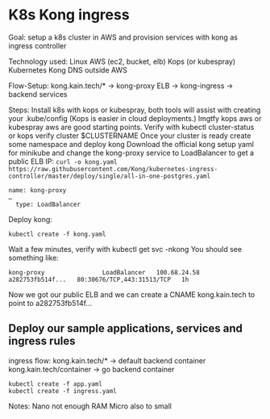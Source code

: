 # K8s Kong ingress

Goal: setup a k8s cluster in AWS and provision services with kong as ingress controller

Technology used:
Linux
AWS (ec2, bucket, elb)
Kops (or kubespray)
Kubernetes
Kong
DNS outside AWS

Flow-Setup:
kong.kain.tech/* -> kong-proxy ELB -> kong-ingress -> backend services

Steps:
Install k8s with kops or kubespray, both tools will assist with creating your .kube/config
(Kops is easier in cloud deployments.) lmgtfy kops aws or kubespray aws are good starting points.
Verify with kubectl cluster-status or kops verify cluster $CLUSTERNAME
Once your cluster is ready create some namespace and deploy kong
Download the official kong setup yaml for minikube and change the kong-proxy service to LoadBalancer to get a public ELB IP:
```curl -o kong.yaml https://raw.githubusercontent.com/Kong/kubernetes-ingress-controller/master/deploy/single/all-in-one-postgres.yaml```

```
name: kong-proxy
…
  type: LoadBalancer
```

Deploy kong:
```
kubectl create -f kong.yaml
```

Wait a few minutes, verify with kubectl get svc -nkong
You should see something like:
```
kong-proxy                LoadBalancer   100.68.24.58     a282753fb514f...   80:30676/TCP,443:31513/TCP   1h
```

Now we got our public ELB and we can create a CNAME kong.kain.tech to point to a282753fb514f…

## Deploy our sample applications, services and ingress rules

ingress flow:
kong.kain.tech/* -> default backend container
kong.kain.tech/container -> go backend container

```
kubectl create -f app.yaml
kubectl create -f ingress.yaml
```


Notes:
Nano not enough RAM
Micro also to small


